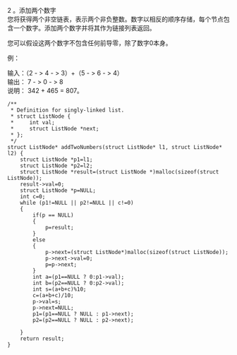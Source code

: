 2 。添加两个数字  
您将获得两个非空链表，表示两个非负整数。数字以相反的顺序存储，每个节点包含一个数字。添加两个数字并将其作为链接列表返回。  

您可以假设这两个数字不包含任何前导零，除了数字0本身。  

例：  

输入：（2  - > 4  - > 3）+（5  - > 6  - > 4）  
 输出： 7  - > 0  - > 8  
 说明： 342 + 465 = 807。  

	/**
 	 * Definition for singly-linked list.
 	 * struct ListNode {
	 *     int val;
	 *     struct ListNode *next;
	 * };
	 */
	struct ListNode* addTwoNumbers(struct ListNode* l1, struct ListNode* l2) {
    	struct ListNode *p1=l1;
    	struct ListNode *p2=l2;
    	struct ListNode *result=(struct ListNode *)malloc(sizeof(struct ListNode));
    	result->val=0;
    	struct ListNode *p=NULL;
    	int c=0;
    	while (p1!=NULL || p2!=NULL || c!=0)
    	{
        	if(p == NULL)
        	{
            	p=result;
        	}
        	else
        	{
            	p->next=(struct ListNode*)malloc(sizeof(struct ListNode)); 
            	p->next->val=0;
            	p=p->next;
        	}
        	int a=(p1==NULL ? 0:p1->val);
        	int b=(p2==NULL ? 0:p2->val);
        	int s=(a+b+c)%10;
        	c=(a+b+c)/10;
        	p->val=s;     
        	p->next=NULL;
        	p1=(p1==NULL ? NULL : p1->next);
        	p2=(p2==NULL ? NULL : p2->next);
 
    	}
    	return result;
	}